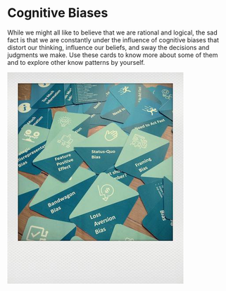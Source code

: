 # Cognitive Biases

While we might all like to believe that we are rational and logical, the sad fact is that we are constantly under the influence of cognitive biases that distort our thinking, influence our beliefs, and sway the decisions and judgments we make. Use these cards to know more about some of them and to explore other know patterns by yourself. 

![](cognitive-biases.jpg)

